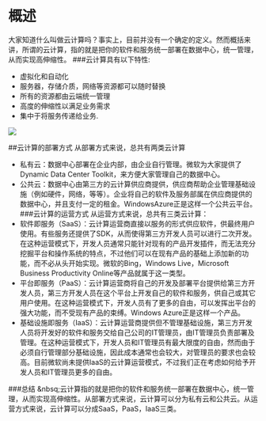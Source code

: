 # 概述

大家知道什么叫做云计算吗？事实上，目前并没有一个确定的定义。然而概括来讲，所谓的云计算，指的就是把你的软件和服务统一部署在数据中心，统一管理，从而实现高伸缩性。
###云计算具有以下特性:
+ 虚拟化和自动化
+ 服务器，存储介质，网络等资源都可以随时替换
+ 所有的资源都由云端统一管理
+ 高度的伸缩性以满足业务需求
+ 集中于将服务传递给业务.

![](../images/1/022020.jpg)

##云计算的部署方式
从部署方式来说，总共有两类云计算
+ 私有云：数据中心部署在企业内部，由企业自行管理。微软为大家提供了Dynamic Data Center Toolkit，来方便大家管理自己的数据中心。
+ 公共云：数据中心由第三方的云计算供应商提供，供应商帮助企业管理基础设施（例如硬件，网络，等等）。企业将自己的软件及服务部属在供应商提供的数据中心，并且支付一定的租金。WindowsAzure正是这样一个公共云平台。
###云计算的运营方式
从运营方式来说，总共有三类云计算：
+ 软件即服务（SaaS）：云计算运营商直接以服务的形式供应软件，供最终用户使用。有些服务还提供了SDK，从而使得第三方开发人员可以进行二次开发。在这种运营模式下，开发人员通常只能针对现有的产品开发插件，而无法充分挖掘平台和操作系统的特点，不过他们可以在现有产品的基础上添加新的功能，而不必从头开始实现。微软的Bing，Windows Live，Microsoft Business Productivity Online等产品就属于这一类型。
+ 平台即服务（PaaS）：云计算运营商将自己的开发及部署平台提供给第三方开发人员，第三方开发人员在这个平台上开发自己的软件和服务，供自己或其它用户使用。在这种运营模式下，开发人员有了更多的自由，可以发挥出平台的强大功能，而不受现有产品的束缚。Windows Azure正是这样一个产品。
+ 基础设施即服务（IaaS）：云计算运营商提供但不管理基础设施，第三方开发人员将开发好的软件和服务交给自己公司的IT管理员，由IT管理员负责部署及管理。在这种运营模式下，开发人员和IT管理员有最大限度的自由，然而由于必须自行管理部分基础设施，因此成本通常也会较大，对管理员的要求也会较高。目前微软尚未提供IaaS的云计算运营模式，不过我们正在考虑如何给予开发人员和IT管理员更多的自由。

###总结 
&nbsq;云计算指的就是把你的软件和服务统一部署在数据中心，统一管理，从而实现高伸缩性。从部署方式来说，云计算可以分为私有云和公共云。从运营方式来说，云计算可以分成SaaS，PaaS，IaaS三类。